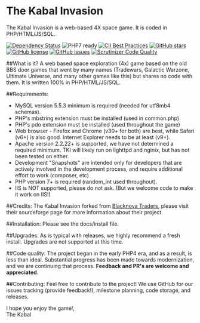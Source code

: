 # The Kabal Invasion

The Kabal Invasion is a web-based 4X space game. It is coded in PHP/HTML/JS/SQL.

[![Dependency Status](https://www.versioneye.com/user/projects/57796f3468ee07003cb5d764/badge.svg?style=flat-square)](https://www.versioneye.com/user/projects/57796f3468ee07003cb5d764)
![PHP7 ready](https://img.shields.io/badge/PHP7-ready-green.svg)
[![CII Best Practices](https://bestpractices.coreinfrastructure.org/projects/124/badge)](https://bestpractices.coreinfrastructure.org/projects/124)
[![GitHub stars](https://img.shields.io/github/stars/thekabal/tki.svg)](https://github.com/thekabal/tki/stargazers)
[![GitHub license](https://img.shields.io/badge/license-AGPL-blue.svg)](https://www.gnu.org/licenses/agpl-3.0.html)
[![GitHub issues](https://img.shields.io/github/issues/thekabal/tki.svg)](https://github.com/thekabal/tki/issues)
[![Scrutinizer Code Quality](https://scrutinizer-ci.com/g/thekabal/tki/badges/quality-score.png?b=master)](https://scrutinizer-ci.com/g/thekabal/tki/?branch=master)

##What is it?
    A web based space exploration (4x) game based on the old BBS door games that went
    by many names (Tradewars, Galactic Warzone, Ultimate Universe, and
    many other games like this) but shares no code with them.  It is
    written 100% in PHP/HTML/JS/SQL.
    
##Requirements:
- MySQL version 5.5.3 minimum is required (needed for utf8mb4 schemas).
- PHP's mbstring extension must be installed (used in common.php)
- PHP's pdo extension must be installed (used throughout the game)
- Web browser - Firefox and Chrome (v30+ for both) are best, while Safari (v6+) is also good. Internet Explorer needs to be at least (v9+).
- Apache version 2.2.22+ is supported, we have not determined a required minimum. TKI will likely run on lighttpd and nginix, but has not been tested on either.
- Development "Snapshots" are intended only for developers that are actively involved in the development process, and require additional effort to work (composer, etc)
- PHP version 7+ is required (random_int used throughout).
- IIS is NOT supported, please do not ask. (But we welcome code to make it work on IIS!)

##Credits:
The Kabal Invasion forked from [Blacknova Traders](https://sourceforge.net/projects/blacknova/), please visit their sourceforge page for more information about their project.

##Installation:
Please see the docs/install file.

##Upgrades:
As is typical with releases, we highly recommend a fresh install. Upgrades are not supported at this time.

##Code quality:
The project began in the early PHP4 era, and as a result, is less than ideal. Substantial progress has been made towards modernization, and we are continuing that process. **Feedback and PR's are welcome and appreciated**.

##Contributing:
Feel free to contribute to the project! We use GitHub for our issues tracking (provide feedback!), milestone planning, code storage, and releases.

I hope you enjoy the game!,
<br>The Kabal
